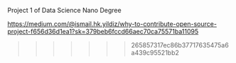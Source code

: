 
Project 1 of Data Science Nano Degree 


https://medium.com/@ismail.hk.yildiz/why-to-contribute-open-source-project-f656d36d1ea1?sk=379beb6fccd66aec70ca75571ba11095
>>>>>>> 265857317ec86b37717635475a6a439c95521bb2
